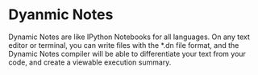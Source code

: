 # Dyanmic Notes
Dynamic Notes are like IPython Notebooks for all languages. On any text editor or terminal, you can write files with the *.dn
file format, and the Dynamic Notes compiler will be able to differentiate your text from your code, and create a viewable execution
summary.
